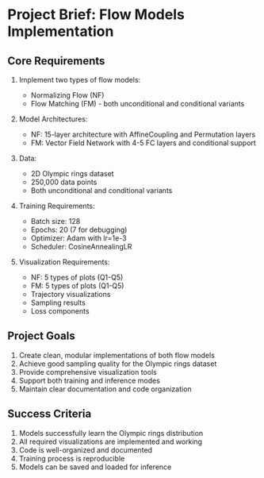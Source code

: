 # Project Brief: Flow Models Implementation

## Core Requirements
1. Implement two types of flow models:
   - Normalizing Flow (NF)
   - Flow Matching (FM) - both unconditional and conditional variants

2. Model Architectures:
   - NF: 15-layer architecture with AffineCoupling and Permutation layers
   - FM: Vector Field Network with 4-5 FC layers and conditional support

3. Data:
   - 2D Olympic rings dataset
   - 250,000 data points
   - Both unconditional and conditional variants

4. Training Requirements:
   - Batch size: 128
   - Epochs: 20 (7 for debugging)
   - Optimizer: Adam with lr=1e-3
   - Scheduler: CosineAnnealingLR

5. Visualization Requirements:
   - NF: 5 types of plots (Q1-Q5)
   - FM: 5 types of plots (Q1-Q5)
   - Trajectory visualizations
   - Sampling results
   - Loss components

## Project Goals
1. Create clean, modular implementations of both flow models
2. Achieve good sampling quality for the Olympic rings dataset
3. Provide comprehensive visualization tools
4. Support both training and inference modes
5. Maintain clear documentation and code organization

## Success Criteria
1. Models successfully learn the Olympic rings distribution
2. All required visualizations are implemented and working
3. Code is well-organized and documented
4. Training process is reproducible
5. Models can be saved and loaded for inference 